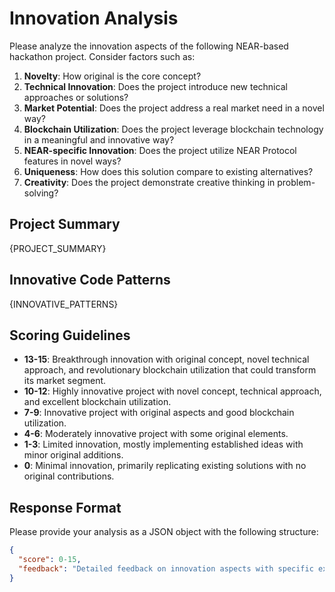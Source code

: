 # Innovation Analysis

Please analyze the innovation aspects of the following NEAR-based hackathon project. Consider factors such as:

1. **Novelty**: How original is the core concept?
2. **Technical Innovation**: Does the project introduce new technical approaches or solutions?
3. **Market Potential**: Does the project address a real market need in a novel way?
4. **Blockchain Utilization**: Does the project leverage blockchain technology in a meaningful and innovative way?
5. **NEAR-specific Innovation**: Does the project utilize NEAR Protocol features in novel ways?
6. **Uniqueness**: How does this solution compare to existing alternatives?
7. **Creativity**: Does the project demonstrate creative thinking in problem-solving?

## Project Summary

{PROJECT_SUMMARY}

## Innovative Code Patterns

{INNOVATIVE_PATTERNS}

## Scoring Guidelines

- **13-15**: Breakthrough innovation with original concept, novel technical approach, and revolutionary blockchain utilization that could transform its market segment.
- **10-12**: Highly innovative project with novel concept, technical approach, and excellent blockchain utilization.
- **7-9**: Innovative project with original aspects and good blockchain utilization.
- **4-6**: Moderately innovative project with some original elements.
- **1-3**: Limited innovation, mostly implementing established ideas with minor original additions.
- **0**: Minimal innovation, primarily replicating existing solutions with no original contributions.

## Response Format

Please provide your analysis as a JSON object with the following structure:

```json
{
  "score": 0-15,
  "feedback": "Detailed feedback on innovation aspects with specific examples and suggestions..."
}
```